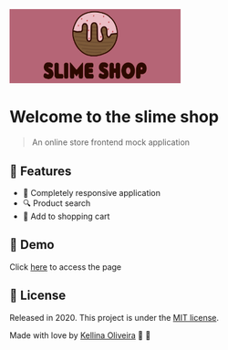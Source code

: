 <p align="left">
    <img src="./imagem-produtos/logo.png" width="300">
</p>

# Welcome to the slime shop

> An online store frontend mock application

## :rocket: Features

* :iphone: Completely responsive application
* :mag: Product search
* :shopping_cart: Add to shopping cart

## :link: Demo

Click [here](https://lojaslime.kellina.com.br) to access the page

## :closed_book: License

Released in 2020.
This project is under the [MIT license](https://https://github.com/kellina/loja-slime-front/blob/master/LICENSE).

Made with love by [Kellina Oliveira](https://github.com/kellina) :purple_heart: :rocket:
